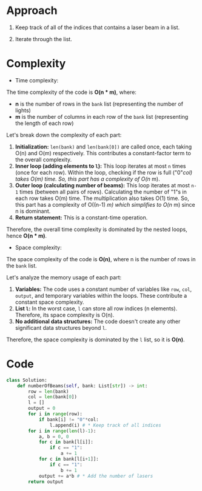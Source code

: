 # Approach
<!-- Describe your approach to solving the problem. -->
1. Keep track of all of the indices that contains a laser beam in a list.

2. Iterate through the list.

# Complexity

- Time complexity:
<!-- Add your time complexity here, e.g. $$O(n)$$ -->
The time complexity of the code is **O(n * m)**, where:

- **n** is the number of rows in the `bank` list (representing the number of lights)
- **m** is the number of columns in each row of the `bank` list (representing the length of each row)

Let's break down the complexity of each part:

1. **Initialization:** `len(bank)` and `len(bank[0])` are called once, each taking O(n) and O(m) respectively. This contributes a constant-factor term to the overall complexity.
2. **Inner loop (adding elements to `l`):** This loop iterates at most `n` times (once for each row). Within the loop, checking if the row is full ("0"*col) takes O(m) time. So, this part has a complexity of O(n* m).
3. **Outer loop (calculating number of beams):** This loop iterates at most `n-1` times (between all pairs of rows). Calculating the number of "1"s in each row takes O(m) time. The multiplication also takes O(1) time. So, this part has a complexity of O((n-1) *m) which simplifies to O(n* m) since n is dominant.
4. **Return statement:** This is a constant-time operation.

Therefore, the overall time complexity is dominated by the nested loops, hence **O(n * m)**.

- Space complexity:
<!-- Add your space complexity here, e.g. $$O(n)$$ -->
The space complexity of the code is **O(n)**, where n is the number of rows in the `bank` list.

Let's analyze the memory usage of each part:

1. **Variables:** The code uses a constant number of variables like `row`, `col`, `output`, and temporary variables within the loops. These contribute a constant space complexity.
2. **List `l`:** In the worst case, `l` can store all row indices (n elements). Therefore, its space complexity is O(n).
3. **No additional data structures:** The code doesn't create any other significant data structures beyond `l`.

Therefore, the space complexity is dominated by the `l` list, so it is **O(n)**.

# Code

```Python []
class Solution:
    def numberOfBeams(self, bank: List[str]) -> int:
        row = len(bank)
        col = len(bank[0])
        l = []
        output = 0
        for i in range(row):
            if bank[i] != "0"*col: 
                l.append(i) # * Keep track of all indices
        for i in range(len(l)-1):
            a, b = 0, 0
            for c in bank[l[i]]:
                if c == "1":
                    a += 1
            for c in bank[l[i+1]]:
                if c == "1":
                    b += 1
            output += a*b # * Add the number of lasers
        return output
```
